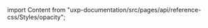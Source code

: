 
import Content from "uxp-documentation/src/pages/api/reference-css/Styles/opacity";

<Content query="product=xd"/>
